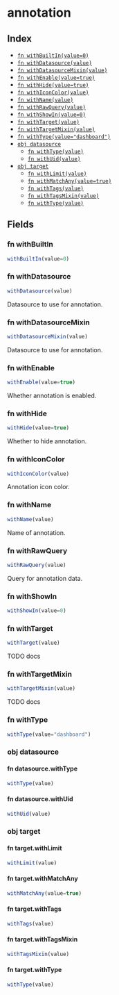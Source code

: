 # annotation



## Index

* [`fn withBuiltIn(value=0)`](#fn-withbuiltin)
* [`fn withDatasource(value)`](#fn-withdatasource)
* [`fn withDatasourceMixin(value)`](#fn-withdatasourcemixin)
* [`fn withEnable(value=true)`](#fn-withenable)
* [`fn withHide(value=true)`](#fn-withhide)
* [`fn withIconColor(value)`](#fn-withiconcolor)
* [`fn withName(value)`](#fn-withname)
* [`fn withRawQuery(value)`](#fn-withrawquery)
* [`fn withShowIn(value=0)`](#fn-withshowin)
* [`fn withTarget(value)`](#fn-withtarget)
* [`fn withTargetMixin(value)`](#fn-withtargetmixin)
* [`fn withType(value="dashboard")`](#fn-withtype)
* [`obj datasource`](#obj-datasource)
  * [`fn withType(value)`](#fn-datasourcewithtype)
  * [`fn withUid(value)`](#fn-datasourcewithuid)
* [`obj target`](#obj-target)
  * [`fn withLimit(value)`](#fn-targetwithlimit)
  * [`fn withMatchAny(value=true)`](#fn-targetwithmatchany)
  * [`fn withTags(value)`](#fn-targetwithtags)
  * [`fn withTagsMixin(value)`](#fn-targetwithtagsmixin)
  * [`fn withType(value)`](#fn-targetwithtype)

## Fields

### fn withBuiltIn

```ts
withBuiltIn(value=0)
```



### fn withDatasource

```ts
withDatasource(value)
```

Datasource to use for annotation.

### fn withDatasourceMixin

```ts
withDatasourceMixin(value)
```

Datasource to use for annotation.

### fn withEnable

```ts
withEnable(value=true)
```

Whether annotation is enabled.

### fn withHide

```ts
withHide(value=true)
```

Whether to hide annotation.

### fn withIconColor

```ts
withIconColor(value)
```

Annotation icon color.

### fn withName

```ts
withName(value)
```

Name of annotation.

### fn withRawQuery

```ts
withRawQuery(value)
```

Query for annotation data.

### fn withShowIn

```ts
withShowIn(value=0)
```



### fn withTarget

```ts
withTarget(value)
```

TODO docs

### fn withTargetMixin

```ts
withTargetMixin(value)
```

TODO docs

### fn withType

```ts
withType(value="dashboard")
```



### obj datasource


#### fn datasource.withType

```ts
withType(value)
```



#### fn datasource.withUid

```ts
withUid(value)
```



### obj target


#### fn target.withLimit

```ts
withLimit(value)
```



#### fn target.withMatchAny

```ts
withMatchAny(value=true)
```



#### fn target.withTags

```ts
withTags(value)
```



#### fn target.withTagsMixin

```ts
withTagsMixin(value)
```



#### fn target.withType

```ts
withType(value)
```


